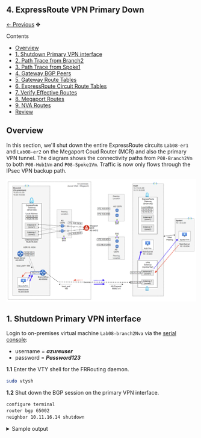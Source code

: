
## 4. ExpressRoute VPN Primary Down <!-- omit from toc -->

[← Previous](./3.%20ER1-ER2-all-down.md) ✤

Contents
- [Overview](#overview)
- [1. Shutdown Primary VPN interface](#1-shutdown-primary-vpn-interface)
- [2. Path Trace from Branch2](#2-path-trace-from-branch2)
- [3. Path Trace from Spoke1](#3-path-trace-from-spoke1)
- [4. Gateway BGP Peers](#4-gateway-bgp-peers)
- [5. Gateway Route Tables](#5-gateway-route-tables)
- [6. ExpressRoute Circuit Route Tables](#6-expressroute-circuit-route-tables)
- [7. Verify Effective Routes](#7-verify-effective-routes)
- [8. Megaport Routes](#8-megaport-routes)
- [9. NVA Routes](#9-nva-routes)
- [Review](#review)


## Overview

In this section, we'll shut down the entire ExpressRoute circuits `Lab08-er1` and `Lab08-er2` on the Megaport Coud Router (MCR) and also the primary VPN tunnel. The diagram shows the connectivity paths from `P08-Branch2Vm` to both `P08-Hub1Vm` and `P08-Spoke1Vm`. Traffic is now only flows through the IPsec VPN backup path.

<img src="../images/scenarios/4-vpn-primary-down.png" alt="er1-pri-enabled" width="1100">

## 1. Shutdown Primary VPN interface

Login to on-premises virtual machine `Lab08-branch2Nva` via the [serial console](https://learn.microsoft.com/en-us/troubleshoot/azure/virtual-machines/serial-console-overview#access-serial-console-for-virtual-machines-via-azure-portal):
  - username = ***azureuser***
  - password = ***Password123***

**1.1** Enter the VTY shell for the FRRouting daemon.

```bash
sudo vtysh
```

**1.2** Shut down the BGP session on the primary VPN interface.

```bash
configure terminal
router bgp 65002
neighbor 10.11.16.14 shutdown
```

<details>

<summary>Sample output</summary>

```bash
branch2Nva# configure terminal
branch2Nva(config)# router bgp 65002
branch2Nva(config-router)# neighbor 10.11.16.14 shutdown
```

**1.3** Display the BGP routes.

```bash
do show ip bgp
```

<details>

<summary>Sample output</summary>

```bash
branch2Nva(config-router)# do show ip bgp
BGP table version is 151, local router ID is 192.168.20.20, vrf id 0
Default local pref 100, local AS 65002
Status codes:  s suppressed, d damped, h history, * valid, > best, = multipath,
               i internal, r RIB-failure, S Stale, R Removed
Nexthop codes: @NNN nexthop's vrf id, < announce-nh-self
Origin codes:  i - IGP, e - EGP, ? - incomplete

   Network          Next Hop            Metric LocPrf Weight Path
*> 10.1.0.0/20      10.11.16.15                   100      0 65515 i
*> 10.11.0.0/20     10.11.16.15                   100      0 65515 i
*> 10.11.16.0/20    10.11.16.15                   100      0 65515 i
*> 10.20.0.0/20     0.0.0.0                  0         32768 i

Displayed  4 routes and 4 total paths
```

## 2. Path Trace from Branch2

Login to virtual machine `Lab08-branch2Vm` via the [serial console](https://learn.microsoft.com/en-us/troubleshoot/azure/virtual-machines/serial-console-overview#access-serial-console-for-virtual-machines-via-azure-portal):

- On Azure portal select *Virtual machines*
- Select the virtual machine `Lab08-branch2Vm`
- Under ***Help*** section, select ***Serial console*** and wait for a login prompt
- Enter the login credentials
  - username = ***azureuser***
  - password = ***Password123***
- You should now be in a shell session `azureuser@Lab08-branch2Vm:~$`

Run the path trace command.

```bash
trace-ipv4
```

<details>

<summary>Sample output</summary>

```bash
azureuser@branch2Vm:/usr/local/bin$ trace-ipv4

 trace ipv4 ...


branch2
-------------------------------------
 1:  branch2Vm                                             0.087ms reached
     Resume: pmtu 65535 hops 1 back 1

hub1
-------------------------------------
 1?: [LOCALHOST]                      pmtu 1422
 1:  10.20.1.9                                             0.887ms
 1:  10.20.1.9                                             1.831ms
 2:  10.11.0.5                                             4.096ms reached
     Resume: pmtu 1422 hops 2 back 2

spoke1
-------------------------------------
 1?: [LOCALHOST]                      pmtu 1422
 1:  10.20.1.9                                             1.249ms
 1:  10.20.1.9                                             0.713ms
 2:  10.1.0.5                                              3.127ms reached
     Resume: pmtu 1422 hops 2 back 2

internet
-------------------------------------
 1?: [LOCALHOST]                      pmtu 1500
 1:  no reply
 2:  no reply
```

We can see that traffic still no longer goes through ExpressRoute circuit. Traffic still goes through the VPN gateway to reach the `Lab08-hub1Vm` and `Lab08-spoke1Vm`. The path trace doesn't show the VPN tunnel endpoints because ICMP responses are suppressed by the Azure VPN gateway.

 </details>
<p>

## 3. Path Trace from Spoke1

Login to virtual machine `Lab08-spoke1Vm` via the [serial console](https://learn.microsoft.com/en-us/troubleshoot/azure/virtual-machines/serial-console-overview#access-serial-console-for-virtual-machines-via-azure-portal)


Run the path trace command.

```bash
trace-ipv4
```

<details>

<summary>Sample output</summary>

```bash
azureuser@spoke1Vm:~$ trace-ipv4

 trace ipv4 ...


branch2
-------------------------------------
 1?: [LOCALHOST]                      pmtu 1500
 1:  10.10.10.5                                            2.406ms
 1:  10.10.10.5                                            1.620ms
 2:  10.20.0.5                                             2.822ms reached
     Resume: pmtu 1500 hops 2 back 2

hub1
-------------------------------------
 1?: [LOCALHOST]                      pmtu 1500
 1:  10.11.0.5                                             0.966ms reached
 1:  10.11.0.5                                             0.916ms reached
     Resume: pmtu 1500 hops 1 back 1

spoke1
-------------------------------------
 1:  spoke1vm.internal.cloudapp.net                        0.063ms reached
     Resume: pmtu 65535 hops 1 back 1

internet
-------------------------------------
 1?: [LOCALHOST]                      pmtu 1500
 1:  no reply
 2:  no reply
```

</details>
<p>

## 4. Gateway BGP Peers

Run the following command to verify the BGP peer status on the gateways.

```bash
bash ../../scripts/vnet-gateway/get_bgp_peer_status.sh Lab08_ExR_VPN_RG
```

<details>

<summary>Sample output</summary>

```bash
08-network-paths-er-vpn$ bash ../../scripts/vnet-gateway/get_bgp_peer_status.sh Lab08_ExR_VPN_RG

Resource group: Lab08_ExR_VPN_RG

Gateway: Lab08-branch2-ergw
Route tables:
Neighbor    ASN    LocalAddress    RoutesReceived    State
----------  -----  --------------  ----------------  ---------
10.20.16.4  12076  10.20.16.13     6                 Connected
10.20.16.5  12076  10.20.16.13     6                 Connected
10.20.17.4  65515  10.20.16.13     9                 Connected
10.20.17.5  65515  10.20.16.13     9                 Connected

Gateway: Lab08-hub1-ergw
Route tables:
Neighbor     ASN    LocalAddress    RoutesReceived    State
-----------  -----  --------------  ----------------  ---------
10.11.16.6   12076  10.11.16.12     0                 Connected
10.11.16.7   12076  10.11.16.12     0                 Connected
10.11.16.8   12076  10.11.16.12     0                 Connected
10.11.16.9   12076  10.11.16.12     0                 Connected
10.11.16.14  65515  10.11.16.12     0                 Connected
10.11.16.15  65515  10.11.16.12     1                 Connected

Gateway: Lab08-hub1-vpngw
Route tables:
Neighbor       ASN    LocalAddress    RoutesReceived    State
-------------  -----  --------------  ----------------  ----------
192.168.20.20  65002  10.11.16.14     0                 Connecting
10.11.16.14    65515  10.11.16.14     0                 Unknown
10.11.16.15    65515  10.11.16.14     2                 Connected
10.11.16.13    65515  10.11.16.14     3                 Connected
10.11.16.12    65515  10.11.16.14     3                 Connected
192.168.20.20  65002  10.11.16.15     1                 Connected
10.11.16.14    65515  10.11.16.15     1                 Connected
10.11.16.15    65515  10.11.16.15     0                 Unknown
10.11.16.13    65515  10.11.16.15     3                 Connected
10.11.16.12    65515  10.11.16.15     3                 Connected
```

</details>
<p>

## 5. Gateway Route Tables

Run the following command to verify the route tables on the gateways.

```bash
bash ../../scripts/vnet-gateway/get_route_tables.sh Lab08_ExR_VPN_RG
```

<details>

<summary>Sample output</summary>

```bash
08-network-paths-er-vpn$ bash ../../scripts/vnet-gateway/get_route_tables.sh Lab08_ExR_VPN_RG

Resource group: Lab08_ExR_VPN_RG

Gateway: Lab08-branch2-ergw
Route tables:
Network         NextHop     Origin    SourcePeer    AsPath       Weight
--------------  ----------  --------  ------------  -----------  --------
10.20.0.0/20                Network   10.20.16.12                32768
10.20.16.0/20               Network   10.20.16.12                32768
172.16.0.20/30  10.20.16.4  EBgp      10.20.16.4    12076-64512  32769
172.16.0.20/30  10.20.16.5  EBgp      10.20.16.5    12076-64512  32769
172.16.0.12/30  10.20.16.4  EBgp      10.20.16.4    12076-64512  32769
172.16.0.12/30  10.20.16.5  EBgp      10.20.16.5    12076-64512  32769
172.16.0.4/30   10.20.16.4  EBgp      10.20.16.4    12076-64512  32769
172.16.0.4/30   10.20.16.5  EBgp      10.20.16.5    12076-64512  32769
172.16.0.16/30  10.20.16.4  EBgp      10.20.16.4    12076-64512  32769
172.16.0.16/30  10.20.16.5  EBgp      10.20.16.5    12076-64512  32769
172.16.0.8/30   10.20.16.4  EBgp      10.20.16.4    12076-64512  32769
172.16.0.8/30   10.20.16.5  EBgp      10.20.16.5    12076-64512  32769
172.16.0.0/30   10.20.16.4  EBgp      10.20.16.4    12076-64512  32769
172.16.0.0/30   10.20.16.5  EBgp      10.20.16.5    12076-64512  32769
10.1.0.0/20     10.20.1.9   IBgp      10.20.17.4    65002-65002  32768
10.1.0.0/20     10.20.1.9   IBgp      10.20.17.5    65002-65002  32768
10.11.0.0/20    10.20.1.9   IBgp      10.20.17.4    65002-65002  32768
10.11.0.0/20    10.20.1.9   IBgp      10.20.17.5    65002-65002  32768
10.11.16.0/20   10.20.1.9   IBgp      10.20.17.4    65002-65002  32768
10.11.16.0/20   10.20.1.9   IBgp      10.20.17.5    65002-65002  32768

Gateway: Lab08-hub1-ergw
Route tables:
Network          NextHop      Origin    SourcePeer    AsPath                                     Weight
---------------  -----------  --------  ------------  -----------------------------------------  --------
10.11.0.0/20                  Network   10.11.16.12                                              32768
10.11.16.0/20                 Network   10.11.16.12                                              32768
10.1.0.0/20                   Network   10.11.16.12                                              32768
fd00:db8:1::/56               Network   10.11.16.12                                              32768
10.20.0.0/20     10.11.16.15  IBgp      10.11.16.15   65002-65002-65002-65002-65002-65002-65002  32768

Gateway: Lab08-hub1-vpngw
Route tables:
Network           NextHop        Origin    SourcePeer     AsPath                                     Weight
----------------  -------------  --------  -------------  -----------------------------------------  --------
10.11.0.0/20      10.11.16.12    IBgp      10.11.16.12                                               32769
10.11.0.0/20      10.11.16.13    IBgp      10.11.16.13                                               32769
10.11.16.0/20     10.11.16.12    IBgp      10.11.16.12                                               32769
10.11.16.0/20     10.11.16.13    IBgp      10.11.16.13                                               32769
10.1.0.0/20       10.11.16.12    IBgp      10.11.16.12                                               32769
10.1.0.0/20       10.11.16.13    IBgp      10.11.16.13                                               32769
192.168.20.20/32                 Network   10.11.16.15                                               32768
192.168.20.20/32  10.11.16.14    IBgp      10.11.16.14                                               32768
10.20.0.0/20      192.168.20.20  EBgp      192.168.20.20  65002-65002-65002-65002-65002-65002-65002  32768
10.11.0.0/20                     Network   10.11.16.15                                               32768
10.11.16.0/20                    Network   10.11.16.15                                               32768
10.1.0.0/20                      Network   10.11.16.15                                               32768
10.11.0.0/20      10.11.16.12    IBgp      10.11.16.12                                               32769
10.11.0.0/20      10.11.16.13    IBgp      10.11.16.13                                               32769
10.11.16.0/20     10.11.16.12    IBgp      10.11.16.12                                               32769
10.11.16.0/20     10.11.16.13    IBgp      10.11.16.13                                               32769
10.1.0.0/20       10.11.16.13    IBgp      10.11.16.13                                               32769
10.1.0.0/20       10.11.16.12    IBgp      10.11.16.12                                               32769
10.20.0.0/20      10.11.16.15    IBgp      10.11.16.15    65002-65002-65002-65002-65002-65002-65002  32768
192.168.20.20/32                 Network   10.11.16.14                                               32768
192.168.20.20/32  10.11.16.15    IBgp      10.11.16.15                                               32768
10.11.0.0/20                     Network   10.11.16.14                                               32768
10.11.16.0/20                    Network   10.11.16.14                                               32768
10.1.0.0/20                      Network   10.11.16.14                                               32768
```

We can now see that the on-premises network **10.20.0.0/20** is now advertised over the backup VPN tunnel that has AS-prependers prepended six times.

</details>
<p>

## 6. ExpressRoute Circuit Route Tables

Run the following command to verify the route tables on the ExpressRoute circuits.

```bash
bash ../../scripts/vnet-gateway/get_er_route_tables.sh Lab08_ExR_VPN_RG
```

<details>

<summary>Sample output</summary>

```bash
08-network-paths-er-vpn$ bash ../../scripts/vnet-gateway/get_er_route_tables.sh Lab08_ExR_VPN_RG

Resource group: Lab08_ExR_VPN_RG


⏳ AzurePrivatePeering (Primary): Lab08-er1
LocPrf    Network        NextHop       Path    Weight
--------  -------------  ------------  ------  --------
          10.1.0.0/20    10.11.16.12   65515   0
          10.1.0.0/20    10.11.16.13*  65515   0
          10.11.0.0/20   10.11.16.12   65515   0
          10.11.0.0/20   10.11.16.13*  65515   0
          10.11.16.0/20  10.11.16.12   65515   0
          10.11.16.0/20  10.11.16.13*  65515   0

⏳ AzurePrivatePeering (Secondary): Lab08-er1
LocPrf    Network        NextHop       Path    Weight
--------  -------------  ------------  ------  --------
          10.1.0.0/20    10.11.16.13   65515   0
          10.1.0.0/20    10.11.16.12*  65515   0
          10.11.0.0/20   10.11.16.13   65515   0
          10.11.0.0/20   10.11.16.12*  65515   0
          10.11.16.0/20  10.11.16.13   65515   0
          10.11.16.0/20  10.11.16.12*  65515   0

⏳ AzurePrivatePeering (Primary): Lab08-er2
LocPrf    Network        NextHop       Path    Weight
--------  -------------  ------------  ------  --------
          10.1.0.0/20    10.11.16.13   65515   0
          10.1.0.0/20    10.11.16.12*  65515   0
          10.11.0.0/20   10.11.16.13   65515   0
          10.11.0.0/20   10.11.16.12*  65515   0
          10.11.16.0/20  10.11.16.13   65515   0
          10.11.16.0/20  10.11.16.12*  65515   0

⏳ AzurePrivatePeering (Secondary): Lab08-er2
LocPrf    Network        NextHop       Path    Weight
--------  -------------  ------------  ------  --------
          10.1.0.0/20    10.11.16.12   65515   0
          10.1.0.0/20    10.11.16.13*  65515   0
          10.11.0.0/20   10.11.16.12   65515   0
          10.11.0.0/20   10.11.16.13*  65515   0
          10.11.16.0/20  10.11.16.12   65515   0
          10.11.16.0/20  10.11.16.13*  65515   0

⏳ AzurePrivatePeering (Primary): Lab08-er3
LocPrf    Network         NextHop       Path               Weight
--------  --------------  ------------  -----------------  --------
          10.1.0.0/20     10.20.16.12   65515 65002 65002  0
          10.1.0.0/20     10.20.16.13*  65515 65002 65002  0
          10.11.0.0/20    10.20.16.12   65515 65002 65002  0
          10.11.0.0/20    10.20.16.13*  65515 65002 65002  0
          10.11.16.0/20   10.20.16.12   65515 65002 65002  0
          10.11.16.0/20   10.20.16.13*  65515 65002 65002  0
          10.20.0.0/20    10.20.16.13   65515              0
          10.20.0.0/20    10.20.16.12*  65515              0
          10.20.16.0/20   10.20.16.13   65515              0
          10.20.16.0/20   10.20.16.12*  65515              0
          172.16.0.0/30   172.16.0.17   64512 ?            0
          172.16.0.4/30   172.16.0.17   64512 ?            0
          172.16.0.8/30   172.16.0.17   64512 ?            0
          172.16.0.12/30  172.16.0.17   64512 ?            0
          172.16.0.20/30  172.16.0.17   64512 ?            0

⏳ AzurePrivatePeering (Secondary): Lab08-er3
LocPrf    Network         NextHop       Path               Weight
--------  --------------  ------------  -----------------  --------
          10.1.0.0/20     172.16.0.21   64512 12076        0
          10.1.0.0/20     10.20.16.12   65515 65002 65002  0
          10.1.0.0/20     10.20.16.13   65515 65002 65002  0
          10.11.0.0/20    172.16.0.21   64512 12076        0
          10.11.0.0/20    10.20.16.12   65515 65002 65002  0
          10.11.0.0/20    10.20.16.13   65515 65002 65002  0
          10.11.16.0/20   172.16.0.21   64512 12076        0
          10.11.16.0/20   10.20.16.12   65515 65002 65002  0
          10.11.16.0/20   10.20.16.13   65515 65002 65002  0
          10.20.0.0/20    10.20.16.12   65515              0
          10.20.0.0/20    10.20.16.13*  65515              0
          10.20.0.0/20    172.16.0.21   64512 12076        0
          10.20.16.0/20   10.20.16.12   65515              0
          10.20.16.0/20   10.20.16.13*  65515              0
          10.20.16.0/20   172.16.0.21   64512 12076        0
          172.16.0.0/30   172.16.0.21   64512 ?            0
          172.16.0.4/30   172.16.0.21   64512 ?            0
          172.16.0.8/30   172.16.0.21   64512 ?            0
          172.16.0.12/30  172.16.0.21   64512 ?            0
          172.16.0.16/30  172.16.0.21   64512 ?            0
⭐ Done!
```

</details>
<p>


## 7. Verify Effective Routes

 **7.1** Verify effective routes of `Lab08-branch2-vm-main-nic`.

```bash
bash ../../scripts/_routes_nic.sh Lab08_ExR_VPN_RG
```

<details>

<summary>Sample output</summary>

```bash
Effective routes for Lab08-branch2-vm-main-nic

Source    Prefix         State    NextHopType       NextHopIP
--------  -------------  -------  ----------------  -----------
Default   10.20.0.0/20   Active   VnetLocal
Default   10.20.16.0/20  Active   VnetLocal
Default   0.0.0.0/0      Active   Internet
User      10.0.0.0/8     Active   VirtualAppliance  10.20.1.9
```

The virtual appliance is the next hop for all traffic in prefix `10.0.0.0/8`; which includes **spoke1**.

</details>
<p>

**7.2** Verify effective routes of `Lab08-branch2-nva-untrust-nic`.

```bash
bash ../../scripts/_routes_nic.sh Lab08_ExR_VPN_RG
```

<details>

<summary>Sample output</summary>

```bash
Effective routes for Lab08-branch2-nva-untrust-nic

Source                 Prefix          State    NextHopType            NextHopIP
---------------------  --------------  -------  ---------------------  ------------
Default                10.20.0.0/20    Active   VnetLocal
Default                10.20.16.0/20   Active   VnetLocal
VirtualNetworkGateway  10.11.0.0/20    Active   VirtualNetworkGateway  10.20.1.9
VirtualNetworkGateway  10.11.16.0/20   Active   VirtualNetworkGateway  10.20.1.9
VirtualNetworkGateway  172.16.0.12/30  Active   VirtualNetworkGateway  10.20.88.110
VirtualNetworkGateway  172.16.0.8/30   Active   VirtualNetworkGateway  10.20.88.110
VirtualNetworkGateway  10.1.0.0/20     Active   VirtualNetworkGateway  10.20.1.9
VirtualNetworkGateway  172.16.0.20/30  Active   VirtualNetworkGateway  10.20.88.110
VirtualNetworkGateway  172.16.0.4/30   Active   VirtualNetworkGateway  10.20.88.110
VirtualNetworkGateway  172.16.0.16/30  Active   VirtualNetworkGateway  10.20.88.110
VirtualNetworkGateway  172.16.0.0/30   Active   VirtualNetworkGateway  10.20.88.110
Default                0.0.0.0/0       Active   Internet
```

The networks for the virtual machines `Lab08-hub1Vm` (**10.11.0.0/20**) and `Lab08-spoke1Vm` (**10.1.0.0/20**) are no longer reachable over the ExpressRoute circuits.

</details>
<p>

**7.3** Verify effective routes of `Lab08-spoke1-vm-main-nic`.

```bash
bash ../../scripts/_routes_nic.sh Lab08_ExR_VPN_RG
```

<details>

<summary>Sample output</summary>

```bash
Effective routes for Lab08-spoke1-vm-main-nic

Source                 Prefix         State    NextHopType            NextHopIP
---------------------  -------------  -------  ---------------------  -----------
Default                10.1.0.0/20    Active   VnetLocal
Default                10.11.0.0/20   Active   VNetPeering
Default                10.11.16.0/20  Active   VNetPeering
VirtualNetworkGateway  10.20.0.0/20   Active   VirtualNetworkGateway  10.11.16.15
Default                0.0.0.0/0      Active   Internet
```

The secondary VPN tunnel IP **10.11.16.15** is now the next hop for traffic to **branch2** **10.20.0.0/20**

</details>
<p>

## 8. Megaport Routes

```bash
app_dir="../../scripts/megaport/app/app/"
python3 $app_dir/main.py show routes -m salawu-lab08-mcr1
```

<details>

<summary>Sample output</summary>

```bash
08-network-paths-er-vpn$ app_dir="../../scripts/megaport/app/app/"
python3 $app_dir/main.py show routes -m salawu-lab08-mcr1

Prefix            BgpType     NextHop         NextHopVxc        AsPath
-------           --------    ---------       ------------      -------
10.1.0.0/20*      eBGP        172.16.0.18     Lab08-er3-pri     12076
10.11.0.0/20*     eBGP        172.16.0.18     Lab08-er3-pri     12076
10.11.16.0/20*    eBGP        172.16.0.18     Lab08-er3-pri     12076
10.20.0.0/20*     eBGP        172.16.0.18     Lab08-er3-pri     12076
10.20.0.0/20      eBGP        172.16.0.22     Lab08-er3-sec     12076
10.20.16.0/20*    eBGP        172.16.0.18     Lab08-er3-pri     12076
10.20.16.0/20     eBGP        172.16.0.22     Lab08-er3-sec     12076
172.16.0.0/30*    eBGP        0.0.0.0         Lab08-er1-pri
172.16.0.4/30*    eBGP        0.0.0.0         Lab08-er1-sec
172.16.0.8/30*    eBGP        0.0.0.0         Lab08-er2-pri
172.16.0.12/30*   eBGP        0.0.0.0         Lab08-er2-sec
172.16.0.16/30*   eBGP        0.0.0.0         Lab08-er3-pri
172.16.0.20/30*   eBGP        0.0.0.0         Lab08-er3-sec
```

All BGP routes through `Lab08-er1` and `Lab08-er2` are withdrawn from the routing table. So the on-premises network (Megaport MCR) no longer learns the Azure prefixes **10.11.0.0/20** and **10.1.0.0/20** through the ExpressRoute circuits.

</details>
<p>

## 9. NVA Routes

Display the route table of the NVA.

```bash
show ip route
```

<details>

<summary>Sample output</summary>

```bash
branch2Nva# show ip route
Codes: K - kernel route, C - connected, S - static, R - RIP,
       O - OSPF, I - IS-IS, B - BGP, E - EIGRP, N - NHRP,
       T - Table, v - VNC, V - VNC-Direct, A - Babel, D - SHARP,
       F - PBR, f - OpenFabric,
       > - selected route, * - FIB route, q - queued route, r - rejected route

S   0.0.0.0/0 [1/0] via 10.20.1.1, eth0, 01:25:03
K>* 0.0.0.0/0 [0/100] via 10.20.1.1, eth0, src 10.20.1.9, 01:25:03
B>* 10.1.0.0/20 [20/0] via 10.11.16.15, vti1, 00:18:32
B>* 10.11.0.0/20 [20/0] via 10.11.16.15, vti1, 00:18:32
B>* 10.11.16.0/20 [20/0] via 10.11.16.15, vti1, 00:18:32
S   10.11.16.14/32 [1/0] is directly connected, vti0, 00:30:48
C>* 10.11.16.14/32 is directly connected, vti0, 00:30:48
S   10.11.16.15/32 [1/0] is directly connected, vti1, 00:28:59
C>* 10.11.16.15/32 is directly connected, vti1, 00:28:59
S>* 10.20.0.0/24 [1/0] via 10.20.1.1, eth0, 01:25:03
C>* 10.20.1.0/24 is directly connected, eth0, 01:25:03
C>* 10.20.2.0/24 is directly connected, eth1, 01:25:03
S>* 10.20.17.4/32 [1/0] via 10.20.1.1, eth0, 01:25:03
S>* 10.20.17.5/32 [1/0] via 10.20.1.1, eth0, 01:25:03
K>* 168.63.129.16/32 [0/100] via 10.20.1.1, eth0, src 10.20.1.9, 01:25:03
K>* 169.254.169.254/32 [0/100] via 10.20.1.1, eth0, src 10.20.1.9, 01:25:03
C>* 192.168.20.20/32 is directly connected, lo, 01:25:03
```

</details>
<p>

Display the BGP details of the NVA.

```bash
show ip bgp
```

<details>

<summary>Sample output</summary>

```bash
branch2Nva# show ip bgp
BGP table version is 16, local router ID is 192.168.20.20, vrf id 0
Default local pref 100, local AS 65002
Status codes:  s suppressed, d damped, h history, * valid, > best, = multipath,
               i internal, r RIB-failure, S Stale, R Removed
Nexthop codes: @NNN nexthop's vrf id, < announce-nh-self
Origin codes:  i - IGP, e - EGP, ? - incomplete

   Network          Next Hop            Metric LocPrf Weight Path
*> 10.1.0.0/20      10.11.16.15                   100      0 65515 i
*> 10.11.0.0/20     10.11.16.15                   100      0 65515 i
*> 10.11.16.0/20    10.11.16.15                   100      0 65515 i
*> 10.20.0.0/20     0.0.0.0                  0         32768 i

Displayed  4 routes and 4 total paths
```

We can see only the secondary tunnel endpoint (10.11.16.15) as the next hop to reach the Azure hub and spoke destinations.

</details>
<p>

## Review

You have successfully tested the scenario where all ExpressRoute circuits are down and the secondary VPN path is used. This demonstrates an unlikely situatiion where all ExpressRoute circuits are down due to simultaneous site failures in different peering location facilities; and also a situation where the primary VPN path is down and the secondary VPN path takes over. You can build a highly reliable network by using multiple paths and configuring failover mechanisms.

[← Previous](./3.%20ER1-ER2-all-down.md) ✤

